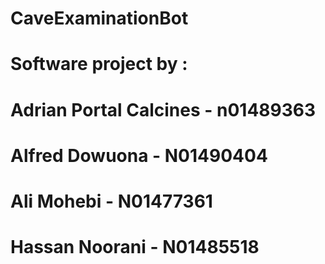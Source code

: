 # CaveExaminationBot

# Software project by : 

# Adrian Portal Calcines - n01489363
# Alfred Dowuona - N01490404
# Ali Mohebi - N01477361
# Hassan Noorani - N01485518
